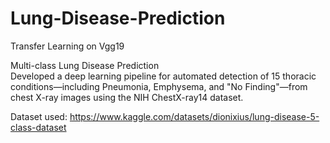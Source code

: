# Lung-Disease-Prediction
Transfer Learning on Vgg19


Multi-class Lung Disease Prediction <br>
Developed a deep learning pipeline for automated detection of 15 thoracic conditions—including Pneumonia, Emphysema, and "No Finding"—from chest X-ray images using the NIH ChestX-ray14 dataset.

Dataset used: https://www.kaggle.com/datasets/dionixius/lung-disease-5-class-dataset 
